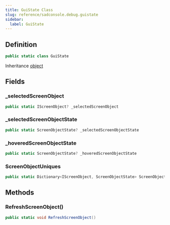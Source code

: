 ```yaml
---
title: GuiState Class
slug: reference/sadconsole.debug.guistate
sidebar:
  label: GuiState
---
```

## Definition

```csharp title="C#"
public static class GuiState
```

Inheritance [object](https://learn.microsoft.com/dotnet/api/system.object/)

## Fields

### _selectedScreenObject

```csharp title="C#"
public static IScreenObject? _selectedScreenObject
```

### _selectedScreenObjectState

```csharp title="C#"
public static ScreenObjectState? _selectedScreenObjectState
```

### _hoveredScreenObjectState

```csharp title="C#"
public static ScreenObjectState? _hoveredScreenObjectState
```

### ScreenObjectUniques

```csharp title="C#"
public static Dictionary<IScreenObject, ScreenObjectState> ScreenObjectUniques
```

## Methods

### RefreshScreenObject()

```csharp title="C#"
public static void RefreshScreenObject()
```